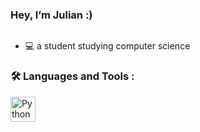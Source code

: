 ### Hey, I’m Julian :)<br>
<img src="https://komarev.com/ghpvc/?username=your-github-username&style=flat-square&color=blue" alt=""/>

- 💻 a student studying computer science 

### :hammer_and_wrench: Languages and Tools :
<div>
  <img src="https://github.com/devicons/devicon/blob/master/icons/python-original.svg" title="Python" alt="Python" width="40" height="40"/>&nbsp;
</div>

